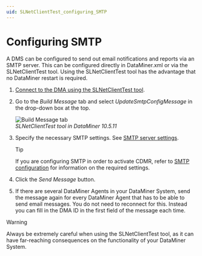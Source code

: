 ```yaml
---
uid: SLNetClientTest_configuring_SMTP
---
```


# Configuring SMTP

A DMS can be configured to send out email notifications and reports via an SMTP server. This can be configured directly in DataMiner.xml or via the SLNetClientTest tool. Using the SLNetClientTest tool has the advantage that no DataMiner restart is required.

1. [Connect to the DMA using the SLNetClientTest tool](xref:Connecting_to_a_DMA_with_the_SLNetClientTest_tool).

1. Go to the *Build Message* tab and select *UpdateSmtpConfigMessage* in the drop-down box at the top.

   ![Build Message tab](~/dataminer/images/SLCLientTest_UpdateSmtpConfigMessage.png)<br>*SLNetClientTest tool in DataMiner 10.5.11*

1. Specify the necessary SMTP settings. See [SMTP server settings](xref:Configuring_outgoing_email#smtp-server-settings).

   > [!TIP]
   > If you are configuring SMTP in order to activate CDMR, refer to [SMTP configuration](xref:CDMR#smtp-configuration) for information on the required settings.

1. Click the *Send Message* button.

1. If there are several DataMiner Agents in your DataMiner System, send the message again for every DataMiner Agent that has to be able to send email messages. You do not need to reconnect for this. Instead you can fill in the DMA ID in the first field of the message each time.

> [!WARNING]
> Always be extremely careful when using the SLNetClientTest tool, as it can have far-reaching consequences on the functionality of your DataMiner System.
